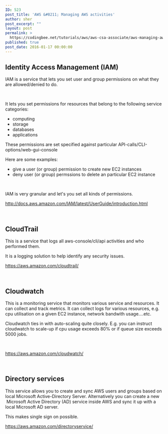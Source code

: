```yaml
---
ID: 523
post_title: 'AWS &#8211; Managing AWS activities'
author: sher
post_excerpt: ""
layout: post
permalink: >
  https://codingbee.net/tutorials/aws/aws-csa-associate/aws-managing-aws-activities
published: true
post_date: 2016-01-17 00:00:00
---
```

<h2>Identity Access Management (IAM)</h2>
IAM is a service that lets you set user and group permissions on what they are allowed/denied to do.

&nbsp;

It lets you set permissions for resources that belong to the following service categories:
<ul>
	<li>computing</li>
	<li>storage</li>
	<li>databases</li>
	<li>applications</li>
</ul>
These permissions are set specified against particular API-calls/CLI-options/web-gui-console

Here are some examples:
<ul>
	<li>give a user (or group) permission to create new EC2 instances</li>
	<li>deny user (or group) permssions to delete an particular EC2 instance</li>
</ul>
&nbsp;

IAM is very granular and let's you set all kinds of permissions.

http://docs.aws.amazon.com/IAM/latest/UserGuide/introduction.html

&nbsp;
<h2>CloudTrail</h2>
This is a service that logs all aws-console/cli/api activities and who performed them.

It is a logging solution to help identify any security issues.

https://aws.amazon.com/cloudtrail/

&nbsp;
<h2>Cloudwatch</h2>
This is a monitoring service that monitors various service and resources. It can collect and track metrics. It can collect logs for various resources, e.g. cpu utilisation on a given EC2 instance, network bandwith usage....etc.

Cloudwatch ties in with auto-scaling quite closely. E.g. you can instruct cloudwatch to scale-up if cpu usage exceeds 80% or if queue size exceeds 5000 jobs.

&nbsp;

https://aws.amazon.com/cloudwatch/

&nbsp;
<h2>Directory services</h2>
This service allows you to create and sync AWS users and groups based on local Microsoft Active-Directory Server. Alternatively you can create a new  Microsoft Active Directory (AD) service inside AWS and sync it up with a local Microsoft AD server.

This makes single sign on possible.

https://aws.amazon.com/directoryservice/